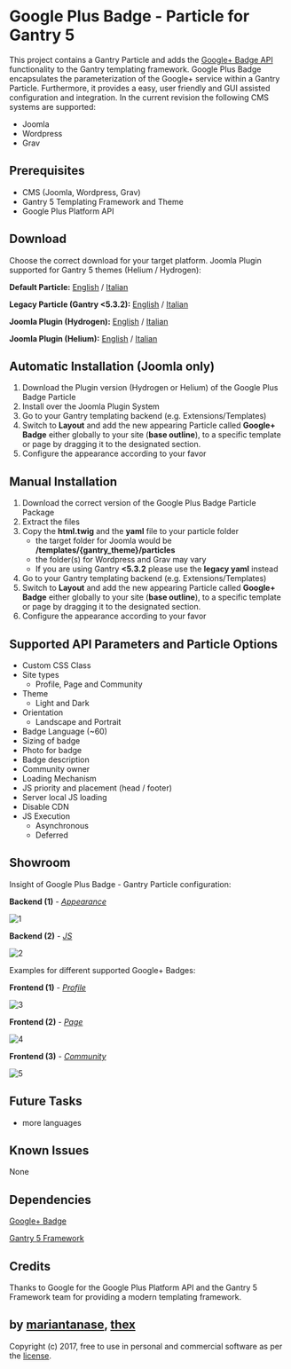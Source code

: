 # Google Plus Badge - Particle for Gantry 5
This project contains a Gantry Particle and adds the [Google+ Badge API](https://developers.google.com/+/web/badge/) functionality to the Gantry templating framework. Google Plus Badge encapsulates the parameterization of the Google+ service within a Gantry Particle. Furthermore, it provides a easy, user friendly and GUI assisted configuration and integration. In the current revision the following CMS systems are supported:
* Joomla
* Wordpress
* Grav

## Prerequisites
* CMS (Joomla, Wordpress, Grav)
* Gantry 5 Templating Framework and Theme
* Google Plus Platform API

## Download
Choose the correct download for your target platform. Joomla Plugin supported for Gantry 5 themes (Helium / Hydrogen):

**Default Particle:**
[English](https://github.com/thexmanxyz/Google-Plus-Badge-Gantry/releases/download/v1.0/gpb.particle.only.v1.0.zip) / [Italian](https://github.com/thexmanxyz/Google-Plus-Badge-Gantry/releases/download/v1.0/gpb.particle.only.IT.v1.0.zip)

**Legacy Particle (Gantry <5.3.2):**
[English](https://github.com/thexmanxyz/Google-Plus-Badge-Gantry/releases/download/v1.0/gpb.particle.only.legacy.v1.0.zip) / [Italian](https://github.com/thexmanxyz/Google-Plus-Badge-Gantry/releases/download/v1.0/gpb.particle.only.legacy.IT.v1.0.zip)

**Joomla Plugin (Hydrogen):**
[English](https://github.com/thexmanxyz/Google-Plus-Badge-Gantry/releases/download/v1.0/gpb-j3-hydrogen-v1.0.zip) / [Italian](https://github.com/thexmanxyz/Google-Plus-Badge-Gantry/releases/download/v1.0/gpb-j3-hydrogen-IT-v1.0.zip)

**Joomla Plugin (Helium):**
[English](https://github.com/thexmanxyz/Google-Plus-Badge-Gantry/releases/download/v1.0/gpb-j3-helium-v1.0.zip) / [Italian](https://github.com/thexmanxyz/Google-Plus-Badge-Gantry/releases/download/v1.0/gpb-j3-helium-IT-v1.0.zip)

## Automatic Installation (Joomla only)
1. Download the Plugin version (Hydrogen or Helium) of the Google Plus Badge Particle
2. Install over the Joomla Plugin System
3. Go to your Gantry templating backend (e.g. Extensions/Templates)
4. Switch to **Layout** and add the new appearing Particle called **Google+ Badge** either globally to your site (**base outline**), to a specific template or page by dragging it to the designated section.
5. Configure the appearance according to your favor

## Manual Installation
1. Download the correct version of the Google Plus Badge Particle Package
2. Extract the files
3. Copy the **html.twig** and the **yaml** file to your particle folder 
   * the target folder for Joomla would be **/templates/{gantry_theme}/particles**
   * the folder(s) for Wordpress and Grav may vary
   * If you are using Gantry **<5.3.2** please use the **legacy yaml** instead
4. Go to your Gantry templating backend (e.g. Extensions/Templates)
5. Switch to **Layout** and add the new appearing Particle called **Google+ Badge** either globally to your site (**base outline**), to a specific template or page by dragging it to the designated section.
6. Configure the appearance according to your favor

## Supported API Parameters and Particle Options
* Custom CSS Class
* Site types
  * Profile, Page and Community
* Theme
  * Light and Dark
* Orientation
  * Landscape and Portrait
* Badge Language (~60)
* Sizing of badge
* Photo for badge
* Badge description
* Community owner
* Loading Mechanism
* JS priority and placement (head / footer)
* Server local JS loading
* Disable CDN
* JS Execution
  * Asynchronous
  * Deferred

## Showroom
Insight of Google Plus Badge - Gantry Particle configuration:

**Backend (1)** - *[Appearance](/screenshots/backend_appearance.png)*

![1](/screenshots/backend_appearance.png)

**Backend (2)** - *[JS](/screenshots/backend_js.png)*

![2](/screenshots/backend_js.png)

Examples for different supported Google+ Badges:

**Frontend (1)** - *[Profile](/screenshots/frontend_profile.png)*

![3](/screenshots/frontend_profile.png)

**Frontend (2)** - *[Page](/screenshots/frontend_page.png)*

![4](/screenshots/frontend_page.png)

**Frontend (3)** - *[Community](/screenshots/frontend_community.png)*

![5](/screenshots/frontend_community.png)

## Future Tasks
* more languages

## Known Issues
None

## Dependencies
[Google+ Badge](https://developers.google.com/+/web/badge/)

[Gantry 5 Framework](http://gantry.org/)

## Credits
Thanks to Google for the Google Plus Platform API and the Gantry 5 Framework team for providing a modern templating framework.

## by [mariantanase](https://github.com/mariantanase), [thex](https://github.com/thexmanxyz)
Copyright (c) 2017, free to use in personal and commercial software as per the [license](/LICENSE.md).
